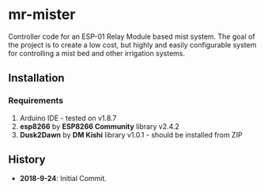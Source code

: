 # mr-mister
Controller code for an ESP-01 Relay Module based mist system.  The goal of the project is to create a low cost, but highly and easily
configurable system for controlling a mist bed and other irrigation systems.

## Installation
### Requirements
1. Arduino IDE - tested on v1.8.7
2. **esp8266** by **ESP8266 Community** library v2.4.2
3. **Dusk2Dawn** by **DM Kishi** library v1.0.1 - should be installed from ZIP

## History
- **2018-9-24**: Initial Commit.